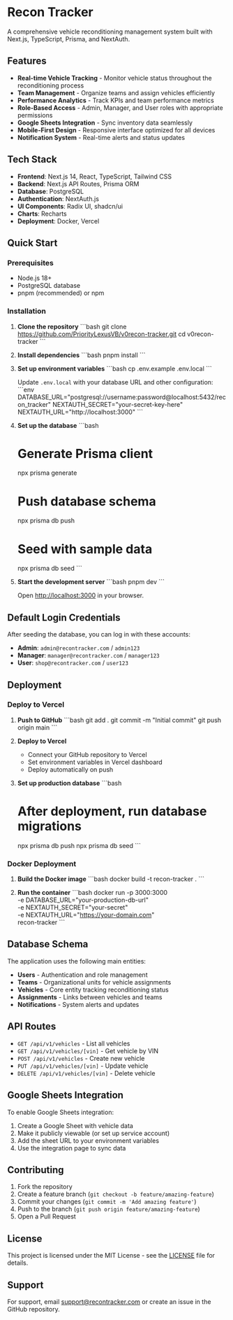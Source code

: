 # Recon Tracker

A comprehensive vehicle reconditioning management system built with Next.js, TypeScript, Prisma, and NextAuth.

## Features

- **Real-time Vehicle Tracking** - Monitor vehicle status throughout the reconditioning process
- **Team Management** - Organize teams and assign vehicles efficiently  
- **Performance Analytics** - Track KPIs and team performance metrics
- **Role-Based Access** - Admin, Manager, and User roles with appropriate permissions
- **Google Sheets Integration** - Sync inventory data seamlessly
- **Mobile-First Design** - Responsive interface optimized for all devices
- **Notification System** - Real-time alerts and status updates

## Tech Stack

- **Frontend**: Next.js 14, React, TypeScript, Tailwind CSS
- **Backend**: Next.js API Routes, Prisma ORM
- **Database**: PostgreSQL
- **Authentication**: NextAuth.js
- **UI Components**: Radix UI, shadcn/ui
- **Charts**: Recharts
- **Deployment**: Docker, Vercel

## Quick Start

### Prerequisites

- Node.js 18+
- PostgreSQL database
- pnpm (recommended) or npm

### Installation

1. **Clone the repository**
   \`\`\`bash
   git clone https://github.com/PriorityLexusVB/v0recon-tracker.git
   cd v0recon-tracker
   \`\`\`

2. **Install dependencies**
   \`\`\`bash
   pnpm install
   \`\`\`

3. **Set up environment variables**
   \`\`\`bash
   cp .env.example .env.local
   \`\`\`
   
   Update `.env.local` with your database URL and other configuration:
   \`\`\`env
   DATABASE_URL="postgresql://username:password@localhost:5432/recon_tracker"
   NEXTAUTH_SECRET="your-secret-key-here"
   NEXTAUTH_URL="http://localhost:3000"
   \`\`\`

4. **Set up the database**
   \`\`\`bash
   # Generate Prisma client
   npx prisma generate
   
   # Push database schema
   npx prisma db push
   
   # Seed with sample data
   npx prisma db seed
   \`\`\`

5. **Start the development server**
   \`\`\`bash
   pnpm dev
   \`\`\`

   Open [http://localhost:3000](http://localhost:3000) in your browser.

## Default Login Credentials

After seeding the database, you can log in with these accounts:

- **Admin**: `admin@recontracker.com` / `admin123`
- **Manager**: `manager@recontracker.com` / `manager123`
- **User**: `shop@recontracker.com` / `user123`

## Deployment

### Deploy to Vercel

1. **Push to GitHub**
   \`\`\`bash
   git add .
   git commit -m "Initial commit"
   git push origin main
   \`\`\`

2. **Deploy to Vercel**
   - Connect your GitHub repository to Vercel
   - Set environment variables in Vercel dashboard
   - Deploy automatically on push

3. **Set up production database**
   \`\`\`bash
   # After deployment, run database migrations
   npx prisma db push
   npx prisma db seed
   \`\`\`

### Docker Deployment

1. **Build the Docker image**
   \`\`\`bash
   docker build -t recon-tracker .
   \`\`\`

2. **Run the container**
   \`\`\`bash
   docker run -p 3000:3000 \
     -e DATABASE_URL="your-production-db-url" \
     -e NEXTAUTH_SECRET="your-secret" \
     -e NEXTAUTH_URL="https://your-domain.com" \
     recon-tracker
   \`\`\`

## Database Schema

The application uses the following main entities:

- **Users** - Authentication and role management
- **Teams** - Organizational units for vehicle assignments
- **Vehicles** - Core entity tracking reconditioning status
- **Assignments** - Links between vehicles and teams
- **Notifications** - System alerts and updates

## API Routes

- `GET /api/v1/vehicles` - List all vehicles
- `GET /api/v1/vehicles/[vin]` - Get vehicle by VIN
- `POST /api/v1/vehicles` - Create new vehicle
- `PUT /api/v1/vehicles/[vin]` - Update vehicle
- `DELETE /api/v1/vehicles/[vin]` - Delete vehicle

## Google Sheets Integration

To enable Google Sheets integration:

1. Create a Google Sheet with vehicle data
2. Make it publicly viewable (or set up service account)
3. Add the sheet URL to your environment variables
4. Use the integration page to sync data

## Contributing

1. Fork the repository
2. Create a feature branch (`git checkout -b feature/amazing-feature`)
3. Commit your changes (`git commit -m 'Add amazing feature'`)
4. Push to the branch (`git push origin feature/amazing-feature`)
5. Open a Pull Request

## License

This project is licensed under the MIT License - see the [LICENSE](LICENSE) file for details.

## Support

For support, email support@recontracker.com or create an issue in the GitHub repository.
